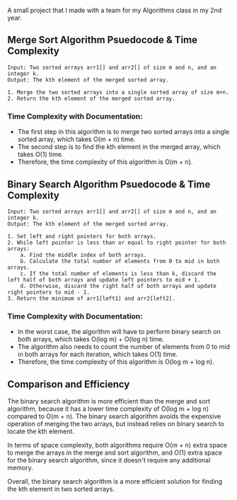A small project that I made with a team for my Algorithms class in my 2nd year.


## Merge Sort Algorithm Psuedocode & Time Complexity

```
Input: Two sorted arrays arr1[] and arr2[] of size m and n, and an integer k.
Output: The kth element of the merged sorted array.

1. Merge the two sorted arrays into a single sorted array of size m+n.
2. Return the kth element of the merged sorted array.
```
### Time Complexity with Documentation:

* The first step in this algorithm is to merge two sorted arrays into a single sorted array, which takes O(m + n) time.
* The second step is to find the kth element in the merged array, which takes O(1) time.
* Therefore, the time complexity of this algorithm is O(m + n).

## Binary Search Algorithm Psuedocode & Time Complexity

```
Input: Two sorted arrays arr1[] and arr2[] of size m and n, and an integer k.
Output: The kth element of the merged sorted array.

1. Set left and right pointers for both arrays.
2. While left pointer is less than or equal to right pointer for both arrays:
    a. Find the middle index of both arrays.
    b. Calculate the total number of elements from 0 to mid in both arrays.
    c. If the total number of elements is less than k, discard the left half of both arrays and update left pointers to mid + 1.
    d. Otherwise, discard the right half of both arrays and update right pointers to mid - 1.
3. Return the minimum of arr1[left1] and arr2[left2].
```

### Time Complexity with Documentation:
* In the worst case, the algorithm will have to perform binary search on both arrays, which takes O(log m) + O(log n) time.
* The algorithm also needs to count the number of elements from 0 to mid in both arrays for each iteration, which takes O(1) time.
* Therefore, the time complexity of this algorithm is O(log m + log n).


## Comparison and Efficiency

The binary search algorithm is more efficient than the merge and sort algorithm, because it has a lower time complexity of O(log m + log n) compared to O(m + n). The binary search algorithm avoids the expensive operation of merging the two arrays, but instead relies on binary search to locate the kth element.

In terms of space complexity, both algorithms require O(m + n) extra space to merge the arrays in the merge and sort algorithm, and O(1) extra space for the binary search algorithm, since it doesn't require any additional memory.

Overall, the binary search algorithm is a more efficient solution for finding the kth element in two sorted arrays.




